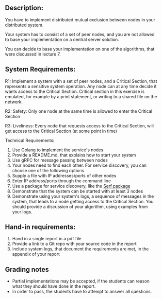 ## Description:

You have to implement distributed mutual exclusion between nodes in your distributed system. 

Your system has to consist of a set of peer nodes, and you are not allowed to base your implementation on a central server solution.

You can decide to base your implementation on one of the algorithms, that were discussed in lecture 7.

## System Requirements:

R1: Implement a system with a set of peer nodes, and a Critical Section, that represents a sensitive system operation. Any node can at any time decide it wants access to the Critical Section. Critical section in this exercise is emulated, for example by a print statement, or writing to a shared file on the network.

R2: Safety: Only one node at the same time is allowed to enter the Critical Section 

R3: Liveliness: Every node that requests access to the Critical Section, will get access to the Critical Section (at some point in time)

Technical Requirements:

1. Use Golang to implement the service's nodes
2. Provide a README.md, that explains how to start your system
3. Use gRPC for message passing between nodes
4. Your nodes need to find each other.  For service discovery, you can choose one of the following options
  1. Supply a file with IP addresses/ports of other nodes
  2. Enter IP address/ports through the command line 
  3. Use a package for service discovery, like the [Serf package](https://github.com/hashicorp/serf)
5. Demonstrate that the system can be started with at least 3 nodes
6. Demonstrate using your system's logs,  a sequence of messages in the system, that leads to a node getting access to the Critical Section. You should provide a discussion of your algorithm, using examples from your logs.

## Hand-in requirements:

1. Hand in a single report in a pdf file
2. Provide a link to a Git repo with your source code in the report
3. Include system logs, that document the requirements are met, in the appendix of your report

## Grading notes

- Partial implementations may be accepted, if the students can reason what they should have done in the report.
- In order to pass, the students have to attempt to answer all questions.
